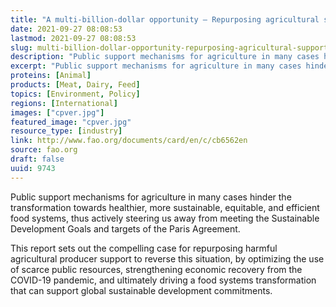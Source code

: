 ```yaml
---
title: "A multi-billion-dollar opportunity – Repurposing agricultural support to transform food systems"
date: 2021-09-27 08:08:53
lastmod: 2021-09-27 08:08:53
slug: multi-billion-dollar-opportunity-repurposing-agricultural-support-transform-food-systems
description: "Public support mechanisms for agriculture in many cases hinder the transformation towards healthier, more sustainable, equitable, and efficient food systems, thus actively steering us away from meeting the Sustainable Development Goals and targets of the Paris Agreement."
excerpt: "Public support mechanisms for agriculture in many cases hinder the transformation towards healthier, more sustainable, equitable, and efficient food systems, thus actively steering us away from meeting the Sustainable Development Goals and targets of the Paris Agreement."
proteins: [Animal]
products: [Meat, Dairy, Feed]
topics: [Environment, Policy]
regions: [International]
images: ["cpver.jpg"]
featured_image: "cpver.jpg"
resource_type: [industry]
link: http://www.fao.org/documents/card/en/c/cb6562en
source: fao.org
draft: false
uuid: 9743
---
```

Public support mechanisms for agriculture in many cases hinder the
transformation towards healthier, more sustainable, equitable, and
efficient food systems, thus actively steering us away from meeting the
Sustainable Development Goals and targets of the Paris Agreement.

This report sets out the compelling case for repurposing harmful
agricultural producer support to reverse this situation, by optimizing
the use of scarce public resources, strengthening economic recovery from
the COVID-19 pandemic, and ultimately driving a food systems
transformation that can support global sustainable development
commitments.
